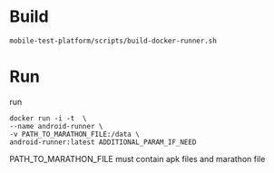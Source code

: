 # Build
```
mobile-test-platform/scripts/build-docker-runner.sh
```

# Run

run
``` 
docker run -i -t  \
--name android-runner \
-v PATH_TO_MARATHON_FILE:/data \
android-runner:latest ADDITIONAL_PARAM_IF_NEED
```

PATH_TO_MARATHON_FILE must contain apk files and marathon file
